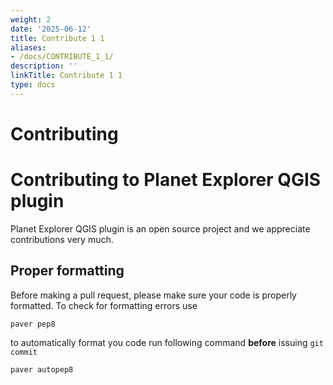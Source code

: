```yaml
---
weight: 2
date: '2025-06-12'
title: Contribute 1 1
aliases:
- /docs/CONTRIBUTE_1_1/
description: ''
linkTitle: Contribute 1 1
type: docs
---
```


Contributing
============

Contributing to Planet Explorer QGIS plugin
===========================================

Planet Explorer QGIS plugin is an open source project and we appreciate contributions very much.

Proper formatting
-----------------

Before making a pull request, please make sure your code is properly formatted.
To check for formatting errors use

    paver pep8

to automatically format you code run following command **before** issuing
`git commit`

    paver autopep8
